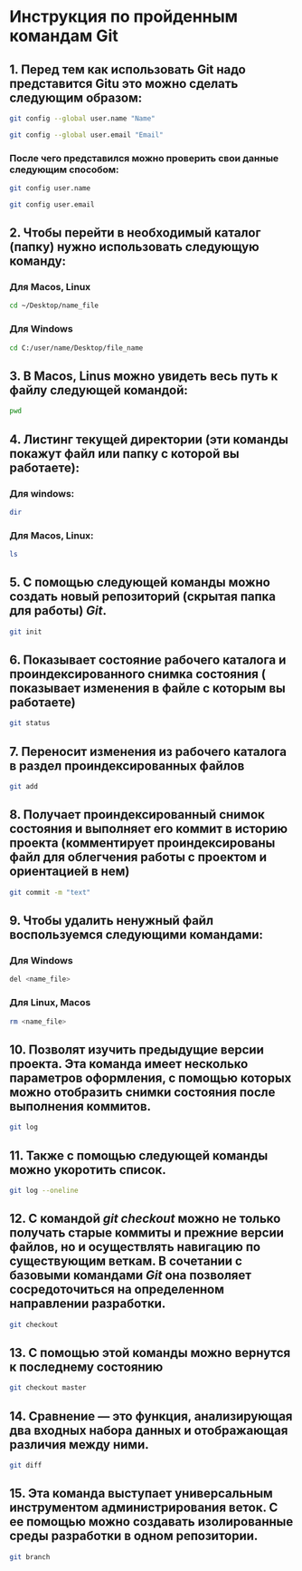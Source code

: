 # Инструкция по пройденным командам Git
## 1. Перед тем как использовать Git надо представится Gitu это можно сделать следующим образом:
```sh
git config --global user.name "Name"
```
```sh
git config --global user.email "Email"
```
### После чего представился можно проверить свои данные следующим способом:
```sh
git config user.name
```
```sh
git config user.email
```
## 2. Чтобы перейти в необходимый каталог (папку) нужно использовать следующую команду:
### Для Macos, Linux
```sh
cd ~/Desktop/name_file
```
### Для Windows
```sh
cd C:/user/name/Desktop/file_name
```
## 3. В Macos, Linus можно увидеть весь путь к файлу следующей командой:
```sh
pwd
```
## 4. Листинг текущей директории (эти команды покажут файл или папку с которой вы работаете):
### Для windows:
```sh
dir
```
### Для Macos, Linux:
```sh
ls
```
## 5. С помощью следующей команды можно создать новый репозиторий (скрытая папка для работы) ***Git***.
```sh
git init
```
## 6. Показывает состояние рабочего каталога и проиндексированного снимка состояния ( показывает изменения в файле с которым вы работаете)
```sh
git status
```
## 7. Переносит изменения из рабочего каталога в раздел проиндексированных файлов
```sh
git add
```
## 8. Получает проиндексированный снимок состояния и выполняет его коммит в историю проекта (комментирует проиндексированы файл для облегчения работы с проектом и ориентацией в нем)
```sh
git commit -m "text"
```
## 9. Чтобы удалить ненужный файл воспользуемся следующими командами:
### Для Windows
```sh
del <name_file>
```
### Для Linux, Macos
```sh
rm <name_file>
```
## 10. Позволят изучить предыдущие версии проекта.  Эта команда имеет несколько параметров оформления, с помощью которых можно отобразить снимки состояния после выполнения коммитов.
```sh
git log
```
## 11. Также с помощью следующей команды можно укоротить список.
```sh
git log --oneline
``` 
## 12. С командой *git checkout* можно не только получать старые коммиты и прежние версии файлов, но и осуществлять навигацию по существующим веткам. В сочетании с базовыми командами *Git* она позволяет сосредоточиться на определенном направлении разработки.
```sh 
git checkout 
```
## 13. С помощью этой команды можно вернутся к последнему состоянию
```sh
git checkout master
```  
## 14. Сравнение — это функция, анализирующая два входных набора данных и отображающая различия между ними.
```sh
git diff
```
## 15. Эта команда выступает универсальным инструментом администрирования веток. С ее помощью можно создавать изолированные среды разработки в одном репозитории.
```sh
git branch
```
